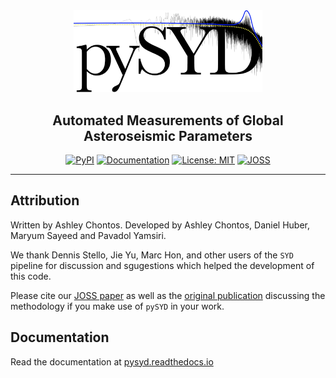 <div align="center">
<img src="docs/figures/pysyd_logo_inv.png" width="60%">

## **Automated Measurements of Global Asteroseismic Parameters**

[![PyPI](https://badge.fury.io/py/pysyd.svg)](https://badge.fury.io/py/pysyd)
[![Documentation](https://readthedocs.org/projects/pysyd/badge/?version=latest)](https://pysyd.readthedocs.io/en/latest/?badge=latest)
[![License: MIT](https://img.shields.io/badge/License-MIT-orange.svg)](https://opensource.org/licenses/MIT)
[![JOSS](https://joss.theoj.org/papers/6465a9dd3141c207175f200c7f891f1e/status.svg)](https://joss.theoj.org/papers/6465a9dd3141c207175f200c7f891f1e)

</div>

--------------------------------------------------------------------------------

## Attribution

Written by Ashley Chontos. Developed by Ashley Chontos, Daniel Huber, Maryum Sayeed and Pavadol Yamsiri.

We thank Dennis Stello, Jie Yu, Marc Hon, and other users of the `SYD` pipeline for discussion and sgugestions which helped the development of this code.

Please cite our [JOSS paper](https://github.com/openjournals/joss-papers/blob/joss.03331/joss.03331/10.21105.joss.03331.pdf) as well as the [original publication](https://ui.adsabs.harvard.edu/abs/2009CoAst.160...74H/abstract) discussing the methodology if you make use of `pySYD` in your work.

## Documentation

Read the documentation at [pysyd.readthedocs.io](https://pysyd.readthedocs.io)
